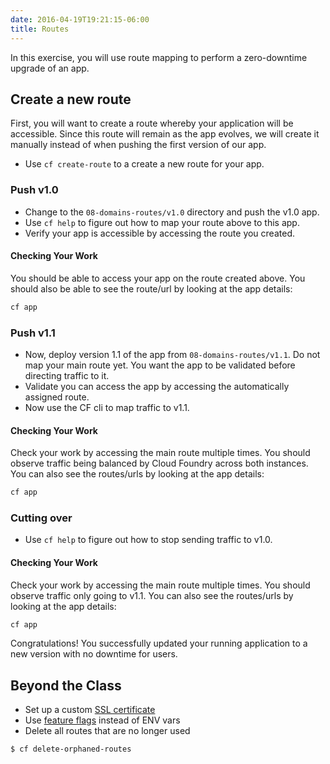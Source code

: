 ```yaml
---
date: 2016-04-19T19:21:15-06:00
title: Routes
---
```


In this exercise, you will use route mapping to perform a zero-downtime upgrade of an app.


## Create a new route

First, you will want to create a route whereby your application will be accessible.  Since this route will remain as the app evolves, we will create it manually instead of when pushing the first version of our app.

* Use `cf create-route` to a create a new route for your app.

### Push v1.0

* Change to the `08-domains-routes/v1.0` directory and push the v1.0 app.
* Use `cf help` to figure out how to map your route above to this app.  
* Verify your app is accessible by accessing the route you created.

#### Checking Your Work

You should be able to access your app on the route created above.  You should also be able to see the route/url by looking at the app details:

```sh
cf app
```

### Push v1.1

* Now, deploy version 1.1 of the app from `08-domains-routes/v1.1`.  Do not map your main route yet.  You want the app to be validated before directing traffic to it.
* Validate you can access the app by accessing the automatically assigned route.
* Now use the CF cli to map traffic to v1.1.

#### Checking Your Work

Check your work by accessing the main route multiple times.  You should observe traffic being balanced by Cloud Foundry across both instances.  You can also see the routes/urls by looking at the app details:

```sh
cf app
```

### Cutting over  

* Use `cf help` to figure out how to stop sending traffic to v1.0.

#### Checking Your Work

Check your work by accessing the main route multiple times.  You should observe traffic only going to v1.1.  You can also see the routes/urls by looking at the app details:

```sh
cf app
```

Congratulations!  You successfully updated your running application to a new version with no downtime for users.


## Beyond the Class

  * Set up a custom [SSL certificate](http://www.selfsignedcertificate.com/)
  * Use [feature flags](https://docs.cloudfoundry.org/adminguide/listing-feature-flags.html) instead of ENV vars
  * Delete all routes that are no longer used

```bash
$ cf delete-orphaned-routes
```
